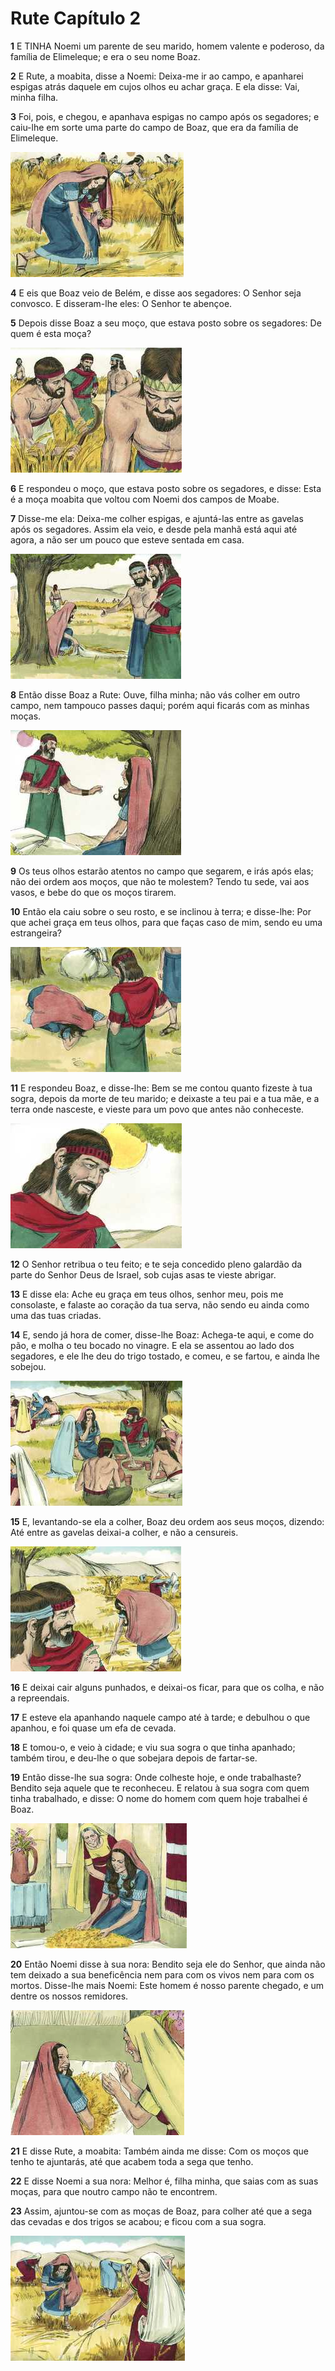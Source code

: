# Rute Capítulo 2

**1** 	E TINHA Noemi um parente de seu marido, homem valente e poderoso, da família de Elimeleque; e era o seu nome Boaz.

**2** 	E Rute, a moabita, disse a Noemi: Deixa-me ir ao campo, e apanharei espigas atrás daquele em cujos olhos eu achar graça. E ela disse: Vai, minha filha.

**3** 	Foi, pois, e chegou, e apanhava espigas no campo após os segadores; e caiu-lhe em sorte uma parte do campo de Boaz, que era da família de Elimeleque.

![](../Images/SweetPublishing/8-2-1.jpg) 

**4** 	E eis que Boaz veio de Belém, e disse aos segadores: O Senhor seja convosco. E disseram-lhe eles: O Senhor te abençoe.

**5** 	Depois disse Boaz a seu moço, que estava posto sobre os segadores: De quem é esta moça?

![](../Images/SweetPublishing/8-2-2.jpg) 

**6** 	E respondeu o moço, que estava posto sobre os segadores, e disse: Esta é a moça moabita que voltou com Noemi dos campos de Moabe.

**7** 	Disse-me ela: Deixa-me colher espigas, e ajuntá-las entre as gavelas após os segadores. Assim ela veio, e desde pela manhã está aqui até agora, a não ser um pouco que esteve sentada em casa.

![](../Images/SweetPublishing/8-2-3.jpg) 

**8** 	Então disse Boaz a Rute: Ouve, filha minha; não vás colher em outro campo, nem tampouco passes daqui; porém aqui ficarás com as minhas moças.

![](../Images/SweetPublishing/8-2-4.jpg) 

**9** 	Os teus olhos estarão atentos no campo que segarem, e irás após elas; não dei ordem aos moços, que não te molestem? Tendo tu sede, vai aos vasos, e bebe do que os moços tirarem.

**10** 	Então ela caiu sobre o seu rosto, e se inclinou à terra; e disse-lhe: Por que achei graça em teus olhos, para que faças caso de mim, sendo eu uma estrangeira?

![](../Images/SweetPublishing/8-2-5.jpg) 

**11** 	E respondeu Boaz, e disse-lhe: Bem se me contou quanto fizeste à tua sogra, depois da morte de teu marido; e deixaste a teu pai e a tua mãe, e a terra onde nasceste, e vieste para um povo que antes não conheceste.

![](../Images/SweetPublishing/8-2-6.jpg) 

**12** 	O Senhor retribua o teu feito; e te seja concedido pleno galardão da parte do Senhor Deus de Israel, sob cujas asas te vieste abrigar.

**13** 	E disse ela: Ache eu graça em teus olhos, senhor meu, pois me consolaste, e falaste ao coração da tua serva, não sendo eu ainda como uma das tuas criadas.

**14** 	E, sendo já hora de comer, disse-lhe Boaz: Achega-te aqui, e come do pão, e molha o teu bocado no vinagre. E ela se assentou ao lado dos segadores, e ele lhe deu do trigo tostado, e comeu, e se fartou, e ainda lhe sobejou.

![](../Images/SweetPublishing/8-2-7.jpg) 

**15** 	E, levantando-se ela a colher, Boaz deu ordem aos seus moços, dizendo: Até entre as gavelas deixai-a colher, e não a censureis.

![](../Images/SweetPublishing/8-2-8.jpg) 

**16** 	E deixai cair alguns punhados, e deixai-os ficar, para que os colha, e não a repreendais.

**17** 	E esteve ela apanhando naquele campo até à tarde; e debulhou o que apanhou, e foi quase um efa de cevada.

**18** 	E tomou-o, e veio à cidade; e viu sua sogra o que tinha apanhado; também tirou, e deu-lhe o que sobejara depois de fartar-se.

**19** 	Então disse-lhe sua sogra: Onde colheste hoje, e onde trabalhaste? Bendito seja aquele que te reconheceu. E relatou à sua sogra com quem tinha trabalhado, e disse: O nome do homem com quem hoje trabalhei é Boaz.

![](../Images/SweetPublishing/8-2-9.jpg) 

**20** 	Então Noemi disse à sua nora: Bendito seja ele do Senhor, que ainda não tem deixado a sua beneficência nem para com os vivos nem para com os mortos. Disse-lhe mais Noemi: Este homem é nosso parente chegado, e um dentre os nossos remidores.

![](../Images/SweetPublishing/8-2-10.jpg) 

**21** 	E disse Rute, a moabita: Também ainda me disse: Com os moços que tenho te ajuntarás, até que acabem toda a sega que tenho.

**22** 	E disse Noemi a sua nora: Melhor é, filha minha, que saias com as suas moças, para que noutro campo não te encontrem.

**23** 	Assim, ajuntou-se com as moças de Boaz, para colher até que a sega das cevadas e dos trigos se acabou; e ficou com a sua sogra.

![](../Images/SweetPublishing/8-2-11.jpg) 

